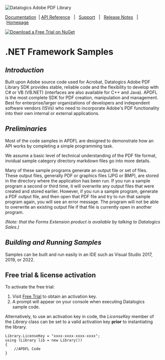 ![Datalogics Adobe PDF Library](https://raw.github.com/datalogics/dl-icons/develop/DLBanner_Nuget.png)

[Documentation](https://dev.datalogics.com/adobe-pdf-library/dot-net-fw/getting-started) &nbsp;| [API Reference](https://docs.datalogics.com/apdfl18/DotNetFramework/index.html) &nbsp; | &nbsp; [Support](https://www.datalogics.com/tech-support-pdfs/) &nbsp; | &nbsp; [Release Notes](https://dev.datalogics.com/adobe-pdf-library/release-notes) &nbsp; | &nbsp;[Homepage](https://www.datalogics.com)

[![Download a Free Trial on NuGet](https://img.shields.io/nuget/dt/Adobe.PDF.Library.LM.NETFramework?color=blue&label=APDFL%20.NET%20Framework%20Free%20Trial&logo=NuGet&style=plastic)](https://www.nuget.org/packages/Adobe.PDF.Library.LM.NETFramework)

# .NET Framework Samples
## ***Introduction***
Built upon Adobe source code used for Acrobat, Datalogics Adobe PDF Library SDK provides stable, reliable code and the flexibility to develop with C# or VB (VB.NET) (interfaces are also available for C++ and Java). APDFL is the most complete SDK for PDF creation, manipulation and management. Best for enterprise/larger organizations of developers and independent software vendors (ISVs) who need to incorporate Adobe's PDF functionality into their own internal or external applications.

## ***Preliminaries***
Most of the code samples in APDFL are designed to demonstrate how an API works by completing a simple programming task.

We assume a basic level of technical understanding of the PDF file format, invidual sample category directory markdown files go into more details.

Many of these sample programs generate an output file or set of files.  These output files, generally PDF or graphics files (JPG or BMP), are stored in the directory where the application has been run. If you run a sample program a second or third time, it will overwrite any output files that were created and stored earlier.  However, if you run a sample program, generate a PDF output file, and then open that PDF file and try to run that sample program again, you will see an error message.  The program will not be able to overwrite an existing output file if that file is currently open in another program.

*(Note: that the Forms Extension product is available by talking to Datalogics Sales.)*

## ***Building and Running Samples***
Samples can be built and run easily in an IDE such as Visual Studio 2017, 2019, or 2022.

## Free trial & license activation

To activate the free trial:
1. Visit [Free Trial](https://www.datalogics.com/pdf-sdk-free-trial) to obtain an activation key.
2. A prompt will appear on your console when executing Datalogics sample code.

Alternatively, to use an activation key in code, the <em>LicenseKey</em> member of the <em>Library</em> class can be set to
a valid activation key <b>prior</b> to instantiating the library.
```
Library.LicenseKey = "xxxx-xxxx-xxxx-xxxx";
using (Library lib = new Library())
{
    //APDFL Code
}
```